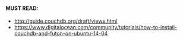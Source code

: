 #### MUST READ:
* http://guide.couchdb.org/draft/views.html
* https://www.digitalocean.com/community/tutorials/how-to-install-couchdb-and-futon-on-ubuntu-14-04
